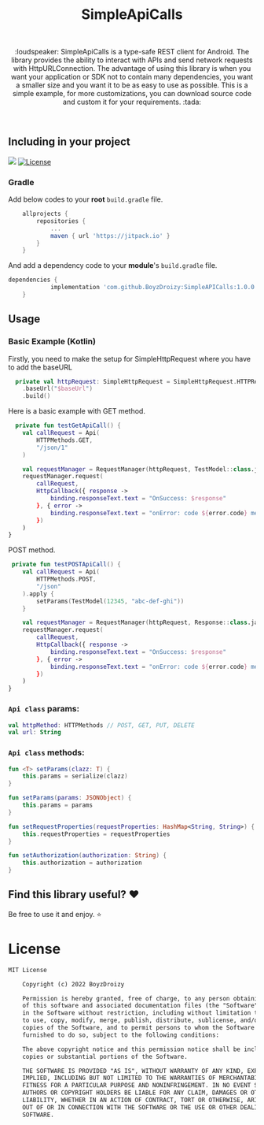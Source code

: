<h1 align="center">SimpleApiCalls</h1></br>

<p align="center">
:loudspeaker: SimpleApiCalls is a type-safe REST client for Android. The library provides the ability to interact with APIs and send network requests with HttpURLConnection. The advantage of using this library is when you want your application or SDK not to contain many dependencies, you want a smaller size and you want it to be as easy to use as possible. This is a simple example, for more customizations, you can download source code and custom it for your requirements. :tada:
</p><br>

## Including in your project
[![](https://jitpack.io/v/BoyzDroizy/SimpleAPICalls.svg)](https://jitpack.io/#BoyzDroizy/SimpleAPICalls)
<a href="https://github.com/EusebiuCandrea/ToolTipPopupWordTV/blob/master/LICENSE"><img alt="License" src="https://img.shields.io/badge/License-MIT-green.svg"/></a>
</p>

### Gradle
Add below codes to your **root** `build.gradle` file.
```gradle
	allprojects {
		repositories {
			...
			maven { url 'https://jitpack.io' }
		}
	}
```
And add a dependency code to your **module**'s `build.gradle` file.
```gradle
dependencies {
	        implementation 'com.github.BoyzDroizy:SimpleAPICalls:1.0.0'
	}
```
## Usage

### Basic Example (Kotlin)
Firstly, you need to make the setup for SimpleHttpRequest where you have to add the baseURL<br>

```kotlin
  private val httpRequest: SimpleHttpRequest = SimpleHttpRequest.HTTPRequestBuilder()
    .baseUrl("$baseUrl")
    .build()
```

Here is a basic example with GET method.<br>

```kotlin
  private fun testGetApiCall() {
    val callRequest = Api(
        HTTPMethods.GET,
        "/json/1"
    )

    val requestManager = RequestManager(httpRequest, TestModel::class.java)
    requestManager.request(
        callRequest,
        HttpCallback({ response ->
            binding.responseText.text = "OnSuccess: $response"
        }, { error ->
            binding.responseText.text = "onError: code ${error.code} message ${error.throwable?.message}$"
        })
    )
}
```

POST method.<br>

```kotlin
 private fun testPOSTApiCall() {
    val callRequest = Api(
        HTTPMethods.POST,
        "/json"
    ).apply {
        setParams(TestModel(12345, "abc-def-ghi"))
    }

    val requestManager = RequestManager(httpRequest, Response::class.java)
    requestManager.request(
        callRequest,
        HttpCallback({ response ->
            binding.responseText.text = "OnSuccess: $response"
        }, { error ->
            binding.responseText.text = "onError: code ${error.code} message ${error.throwable?.message}$"
        })
    )
}
```

### `Api class` params:
```kotlin
val httpMethod: HTTPMethods // POST, GET, PUT, DELETE
val url: String
```

### `Api class` methods:
```kotlin
fun <T> setParams(clazz: T) {
    this.params = serialize(clazz)
}

fun setParams(params: JSONObject) {
    this.params = params
}

fun setRequestProperties(requestProperties: HashMap<String, String>) {
    this.requestProperties = requestProperties
}

fun setAuthorization(authorization: String) {
    this.authorization = authorization
}
```

## Find this library useful? :heart:
Be free to use it and enjoy. :star:

# License
```xml
MIT License

    Copyright (c) 2022 BoyzDroizy

    Permission is hereby granted, free of charge, to any person obtaining a copy
    of this software and associated documentation files (the "Software"), to deal
    in the Software without restriction, including without limitation the rights
    to use, copy, modify, merge, publish, distribute, sublicense, and/or sell
    copies of the Software, and to permit persons to whom the Software is
    furnished to do so, subject to the following conditions:

    The above copyright notice and this permission notice shall be included in all
    copies or substantial portions of the Software.

    THE SOFTWARE IS PROVIDED "AS IS", WITHOUT WARRANTY OF ANY KIND, EXPRESS OR
    IMPLIED, INCLUDING BUT NOT LIMITED TO THE WARRANTIES OF MERCHANTABILITY,
    FITNESS FOR A PARTICULAR PURPOSE AND NONINFRINGEMENT. IN NO EVENT SHALL THE
    AUTHORS OR COPYRIGHT HOLDERS BE LIABLE FOR ANY CLAIM, DAMAGES OR OTHER
    LIABILITY, WHETHER IN AN ACTION OF CONTRACT, TORT OR OTHERWISE, ARISING FROM,
    OUT OF OR IN CONNECTION WITH THE SOFTWARE OR THE USE OR OTHER DEALINGS IN THE
    SOFTWARE.
```
